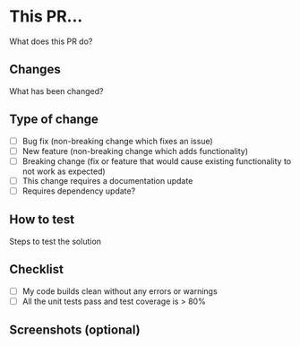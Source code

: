 # This PR...

What does this PR do?

## Changes

What has been changed?

## Type of change

- [ ] Bug fix (non-breaking change which fixes an issue)
- [ ] New feature (non-breaking change which adds functionality)
- [ ] Breaking change (fix or feature that would cause existing functionality to not work as expected)
- [ ] This change requires a documentation update
- [ ] Requires dependency update?

## How to test

Steps to test the solution

## Checklist

- [ ] My code builds clean without any errors or warnings
- [ ] All the unit tests pass and test coverage is > 80%

## Screenshots (optional)
